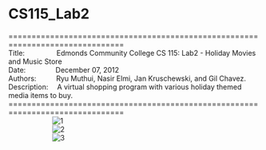# CS115_Lab2
===============================================================================<br>
Title:&emsp;&emsp;&emsp;&emsp;&nbsp;
Edmonds Community College CS 115: Lab2 - Holiday Movies and Music Store<br>
Date:&emsp;&emsp;&emsp;&emsp;
December 07, 2012<br>
Authors:&emsp;&emsp;&nbsp;&nbsp;
Ryu Muthui, Nasir Elmi, Jan Kruschewski, and Gil Chavez.<br>
Description:&emsp;
A virtual shopping program with various holiday themed media items to buy.<br>
===============================================================================<br>
&emsp;&emsp;&emsp;&emsp;&emsp;&emsp;
![1](https://cloud.githubusercontent.com/assets/10789046/24240459/e9ef985e-0f6e-11e7-9e27-3b717c1b5cdf.jpg)<br>
&emsp;&emsp;&emsp;&emsp;&emsp;&emsp;
![2](https://cloud.githubusercontent.com/assets/10789046/24240461/ea15da32-0f6e-11e7-9041-eea63667c0c2.jpg)<br>
&emsp;&emsp;&emsp;&emsp;&emsp;&emsp;
![3](https://cloud.githubusercontent.com/assets/10789046/24240460/ea136efa-0f6e-11e7-8033-f7823577117e.jpg)<br>
